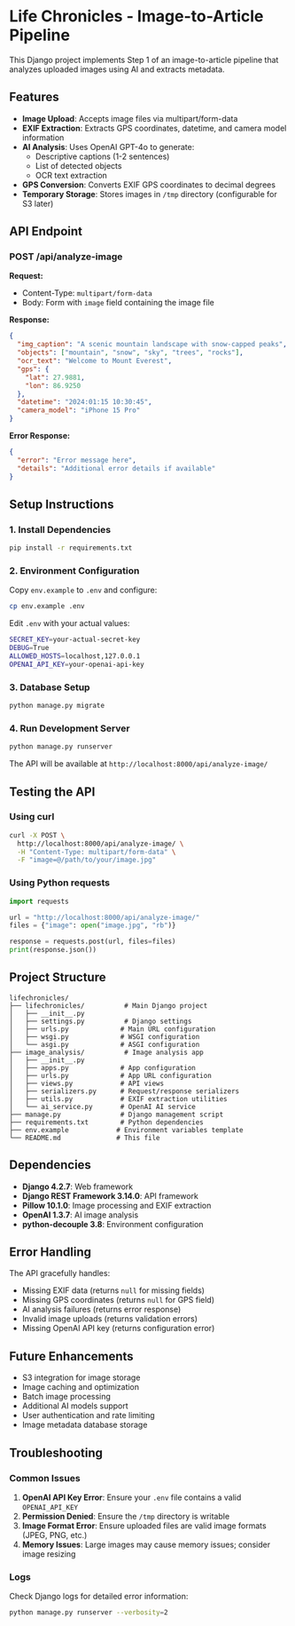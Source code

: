# Life Chronicles - Image-to-Article Pipeline

This Django project implements Step 1 of an image-to-article pipeline that analyzes uploaded images using AI and extracts metadata.

## Features

- **Image Upload**: Accepts image files via multipart/form-data
- **EXIF Extraction**: Extracts GPS coordinates, datetime, and camera model information
- **AI Analysis**: Uses OpenAI GPT-4o to generate:
  - Descriptive captions (1-2 sentences)
  - List of detected objects
  - OCR text extraction
- **GPS Conversion**: Converts EXIF GPS coordinates to decimal degrees
- **Temporary Storage**: Stores images in `/tmp` directory (configurable for S3 later)

## API Endpoint

### POST /api/analyze-image

**Request:**
- Content-Type: `multipart/form-data`
- Body: Form with `image` field containing the image file

**Response:**
```json
{
  "img_caption": "A scenic mountain landscape with snow-capped peaks",
  "objects": ["mountain", "snow", "sky", "trees", "rocks"],
  "ocr_text": "Welcome to Mount Everest",
  "gps": {
    "lat": 27.9881,
    "lon": 86.9250
  },
  "datetime": "2024:01:15 10:30:45",
  "camera_model": "iPhone 15 Pro"
}
```

**Error Response:**
```json
{
  "error": "Error message here",
  "details": "Additional error details if available"
}
```

## Setup Instructions

### 1. Install Dependencies

```bash
pip install -r requirements.txt
```

### 2. Environment Configuration

Copy `env.example` to `.env` and configure:

```bash
cp env.example .env
```

Edit `.env` with your actual values:
```bash
SECRET_KEY=your-actual-secret-key
DEBUG=True
ALLOWED_HOSTS=localhost,127.0.0.1
OPENAI_API_KEY=your-openai-api-key
```

### 3. Database Setup

```bash
python manage.py migrate
```

### 4. Run Development Server

```bash
python manage.py runserver
```

The API will be available at `http://localhost:8000/api/analyze-image/`

## Testing the API

### Using curl

```bash
curl -X POST \
  http://localhost:8000/api/analyze-image/ \
  -H "Content-Type: multipart/form-data" \
  -F "image=@/path/to/your/image.jpg"
```

### Using Python requests

```python
import requests

url = "http://localhost:8000/api/analyze-image/"
files = {"image": open("image.jpg", "rb")}

response = requests.post(url, files=files)
print(response.json())
```

## Project Structure

```
lifechronicles/
├── lifechronicles/          # Main Django project
│   ├── __init__.py
│   ├── settings.py          # Django settings
│   ├── urls.py             # Main URL configuration
│   ├── wsgi.py             # WSGI configuration
│   └── asgi.py             # ASGI configuration
├── image_analysis/          # Image analysis app
│   ├── __init__.py
│   ├── apps.py             # App configuration
│   ├── urls.py             # App URL configuration
│   ├── views.py            # API views
│   ├── serializers.py      # Request/response serializers
│   ├── utils.py            # EXIF extraction utilities
│   └── ai_service.py       # OpenAI AI service
├── manage.py               # Django management script
├── requirements.txt        # Python dependencies
├── env.example            # Environment variables template
└── README.md              # This file
```

## Dependencies

- **Django 4.2.7**: Web framework
- **Django REST Framework 3.14.0**: API framework
- **Pillow 10.1.0**: Image processing and EXIF extraction
- **OpenAI 1.3.7**: AI image analysis
- **python-decouple 3.8**: Environment configuration

## Error Handling

The API gracefully handles:
- Missing EXIF data (returns `null` for missing fields)
- Missing GPS coordinates (returns `null` for GPS field)
- AI analysis failures (returns error response)
- Invalid image uploads (returns validation errors)
- Missing OpenAI API key (returns configuration error)

## Future Enhancements

- S3 integration for image storage
- Image caching and optimization
- Batch image processing
- Additional AI models support
- User authentication and rate limiting
- Image metadata database storage

## Troubleshooting

### Common Issues

1. **OpenAI API Key Error**: Ensure your `.env` file contains a valid `OPENAI_API_KEY`
2. **Permission Denied**: Ensure the `/tmp` directory is writable
3. **Image Format Error**: Ensure uploaded files are valid image formats (JPEG, PNG, etc.)
4. **Memory Issues**: Large images may cause memory issues; consider image resizing

### Logs

Check Django logs for detailed error information:
```bash
python manage.py runserver --verbosity=2
```
